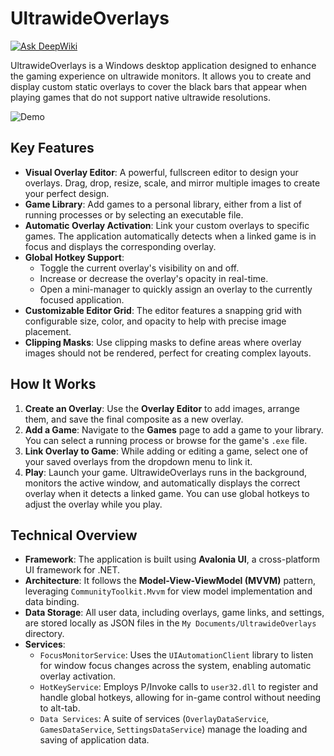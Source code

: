 # UltrawideOverlays
[![Ask DeepWiki](https://devin.ai/assets/askdeepwiki.png)](https://deepwiki.com/ignaciotapie/UltrawideOverlays)

UltrawideOverlays is a Windows desktop application designed to enhance the gaming experience on ultrawide monitors. It allows you to create and display custom static overlays to cover the black bars that appear when playing games that do not support native ultrawide resolutions.

![Demo](https://github.com/ignaciotapie/UltrawideOverlays/blob/master/Demo/kh3%20demo.gif)

## Key Features

*   **Visual Overlay Editor**: A powerful, fullscreen editor to design your overlays. Drag, drop, resize, scale, and mirror multiple images to create your perfect design.
*   **Game Library**: Add games to a personal library, either from a list of running processes or by selecting an executable file.
*   **Automatic Overlay Activation**: Link your custom overlays to specific games. The application automatically detects when a linked game is in focus and displays the corresponding overlay.
*   **Global Hotkey Support**:
    *   Toggle the current overlay's visibility on and off.
    *   Increase or decrease the overlay's opacity in real-time.
    *   Open a mini-manager to quickly assign an overlay to the currently focused application.
*   **Customizable Editor Grid**: The editor features a snapping grid with configurable size, color, and opacity to help with precise image placement.
*   **Clipping Masks**: Use clipping masks to define areas where overlay images should not be rendered, perfect for creating complex layouts.

## How It Works

1.  **Create an Overlay**: Use the **Overlay Editor** to add images, arrange them, and save the final composite as a new overlay.
2.  **Add a Game**: Navigate to the **Games** page to add a game to your library. You can select a running process or browse for the game's `.exe` file.
3.  **Link Overlay to Game**: While adding or editing a game, select one of your saved overlays from the dropdown menu to link it.
4.  **Play**: Launch your game. UltrawideOverlays runs in the background, monitors the active window, and automatically displays the correct overlay when it detects a linked game. You can use global hotkeys to adjust the overlay while you play.

## Technical Overview

*   **Framework**: The application is built using **Avalonia UI**, a cross-platform UI framework for .NET.
*   **Architecture**: It follows the **Model-View-ViewModel (MVVM)** pattern, leveraging `CommunityToolkit.Mvvm` for view model implementation and data binding.
*   **Data Storage**: All user data, including overlays, game links, and settings, are stored locally as JSON files in the `My Documents/UltrawideOverlays` directory.
*   **Services**:
    *   `FocusMonitorService`: Uses the `UIAutomationClient` library to listen for window focus changes across the system, enabling automatic overlay activation.
    *   `HotKeyService`: Employs P/Invoke calls to `user32.dll` to register and handle global hotkeys, allowing for in-game control without needing to alt-tab.
    *   `Data Services`: A suite of services (`OverlayDataService`, `GamesDataService`, `SettingsDataService`) manage the loading and saving of application data.

